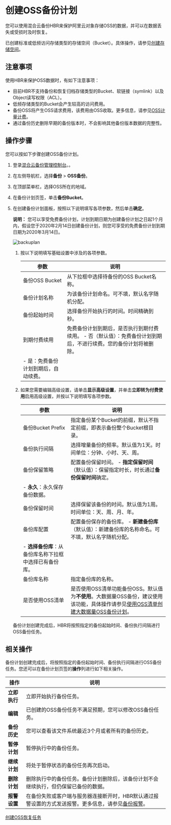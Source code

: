# 创建OSS备份计划

您可以使用混合云备份HBR来保护阿里云对象存储OSS的数据，并可以在数据丢失或受损时及时恢复。

已创建标准或低频访问存储类型的存储空间（Bucket）。具体操作，请参见[创建存储空间](/cn.zh-CN/控制台用户指南/存储空间管理/创建存储空间.md)。

## 注意事项

使用HBR来保护OSS数据时，有如下注意事项：

-   目前HBR不支持备份和恢复归档存储类型的Bucket、软链接（symlink）以及Object读写权限（ACL）。
-   低频存储类型的Bucket会产生较高的访问费用。
-   备份OSS将产生OSS请求费用，该费用由OSS收取。更多信息，请参见[OSS计量计费](/cn.zh-CN/计量计费/计量项和计费项/计量计费概述.md)。
-   通过备份历史删除早期的备份版本时，不会影响其他备份版本数据的完整性。

## 操作步骤

您可以按如下步骤创建OSS备份计划。

1.  登录[混合云备份管理控制台](https://hbr.console.aliyun.com)。。

2.  在左侧导航栏，选择**备份** \> **OSS备份**。

3.  在顶部菜单栏，选择OSS所在的地域。

4.  在备份计划页签，单击**备份Bucket**。

5.  在创建备份计划面板，按照以下说明填写各项参数，然后单击**确定**。

    **说明：** 您可以享受免费备份计划，计划到期日期为创建备份计划之日起1个月内，假设您于2020年2月14日创建备份计划，则您可享受的免费备份计划到期日期为2020年3月14日。

    ![backuplan](https://static-aliyun-doc.oss-accelerate.aliyuncs.com/assets/img/zh-CN/7392265261/p292041.png)

    1.  按以下说明填写基础设置中涉及的各项参数。

        |参数|说明|
        |--|--|
        |备份OSS Bucket|从下拉框中选择待备份的OSS Bucket名称。|
        |备份计划名称|为该备份计划命名。可不填，默认名字随机分配。|
        |备份起始时间|选择备份开始执行的时间。时间精确到秒。|
        |到期付费续用|免费备份计划到期后，是否执行到期付费续用。        -   否（默认值）：免费备份计划到期后，不进行续费。您的备份计划将被删除。
        -   是：免费备份计划到期后，自动续费。 |

    2.  如果您需要编辑高级设置，请单击**显示高级设置**，并单击**立即转为付费使用**启用高级设置，并按以下说明填写各项参数。

        |参数|说明|
        |--|--|
        |备份Bucket Prefix|指定备份某个Bucket的前缀，默认不指定前缀，即表示备份整个Bucket根目录。|
        |备份执行间隔|选择增量备份的频率。默认值为1天。时间单位：分钟、小时、天、周。|
        |备份保留策略|配置备份保留时间。        -   **指定保留时间**（默认值）：保留指定时长，时长通过**备份保留时间**确定。
        -   **永久**：永久保存备份数据。 |
        |备份保留时间|选择保留该备份的时间。默认值为1周。时间单位：天、周、月、年。|
        |备份库配置|配置备份保存的备份库。         -   **新建备份库**（默认值）：新建备份库的名称命名。可不填，默认名字随机分配。
        -   **选择备份库**：从备份库名称下拉框中选择已有备份库。 |
        |备份库名称|指定备份库的名称。|
        |是否使用OSS清单|是否使用OSS清单功能备份OSS。默认值为**不使用**。大数据量OSS备份，建议使用该功能，具体操作请参见[使用OSS清单创建大数据量OSS备份计划](/cn.zh-CN/OSS备份教程/使用OSS清单创建大数据量OSS备份计划.md)。|

    备份计划创建完成后，HBR将按照指定的备份起始时间、备份执行间隔进行OSS备份任务。


## 相关操作

备份计划创建完成后，将按照指定的备份起始时间、备份执行间隔进行OSS备份任务。您还可以在备份计划页签的**操作**列进行如下相关操作。

|操作|说明|
|--|--|
|**立即执行**|立即开始执行备份任务。|
|**编辑**|已创建的OSS备份任务不满足预期，您可以修改OSS备份任务。|
|**备份历史**|您可以查看该文件系统最近3个月或者所有的备份历史。|
|**暂停计划**|暂停执行中的备份任务。|
|**继续计划**|将处于暂停状态的备份任务再次启动。|
|**删除计划**|删除执行中的备份任务。备份计划删除后，该备份计划不会继续执行，但仍保留已备份的数据。|
|**报警设置**|在备份失败或客户端与服务器连接断开时，HBR默认通过报警设置的方式发送报警。更多信息，请参见[备份报警](/cn.zh-CN/本地服务器备份教程/文件备份（新版）/备份报警.md)。|

[创建OSS恢复任务](/cn.zh-CN/OSS备份教程/创建OSS恢复任务.md)


